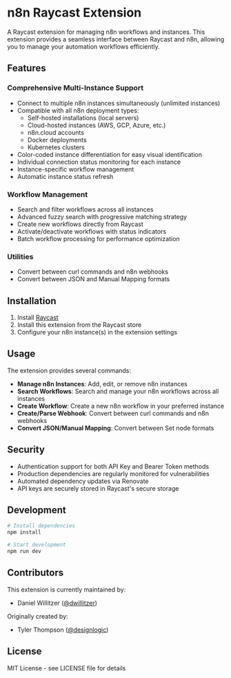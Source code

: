 # n8n Raycast Extension

A Raycast extension for managing n8n workflows and instances. This extension provides a seamless interface between Raycast and n8n, allowing you to manage your automation workflows efficiently.

## Features

### Comprehensive Multi-Instance Support
- Connect to multiple n8n instances simultaneously (unlimited instances)
- Compatible with all n8n deployment types:
  - Self-hosted installations (local servers)
  - Cloud-hosted instances (AWS, GCP, Azure, etc.)
  - n8n.cloud accounts
  - Docker deployments
  - Kubernetes clusters
- Color-coded instance differentiation for easy visual identification
- Individual connection status monitoring for each instance
- Instance-specific workflow management
- Automatic instance status refresh

### Workflow Management
- Search and filter workflows across all instances
- Advanced fuzzy search with progressive matching strategy
- Create new workflows directly from Raycast
- Activate/deactivate workflows with status indicators
- Batch workflow processing for performance optimization

### Utilities
- Convert between curl commands and n8n webhooks
- Convert between JSON and Manual Mapping formats

## Installation

1. Install [Raycast](https://raycast.com/)
2. Install this extension from the Raycast store
3. Configure your n8n instance(s) in the extension settings

## Usage

The extension provides several commands:
- **Manage n8n Instances**: Add, edit, or remove n8n instances
- **Search Workflows**: Search and manage your n8n workflows across all instances
- **Create Workflow**: Create a new n8n workflow in your preferred instance
- **Create/Parse Webhook**: Convert between curl commands and n8n webhooks
- **Convert JSON/Manual Mapping**: Convert between Set node formats

## Security

- Authentication support for both API Key and Bearer Token methods
- Production dependencies are regularly monitored for vulnerabilities
- Automated dependency updates via Renovate
- API keys are securely stored in Raycast's secure storage

## Development

```bash
# Install dependencies
npm install

# Start development
npm run dev
```

## Contributors

This extension is currently maintained by:
- Daniel Willitzer ([@dwillitzer](https://github.com/dwillitzer))

Originally created by:
- Tyler Thompson ([@designlogic](https://github.com/designlogic))

## License

MIT License - see LICENSE file for details
